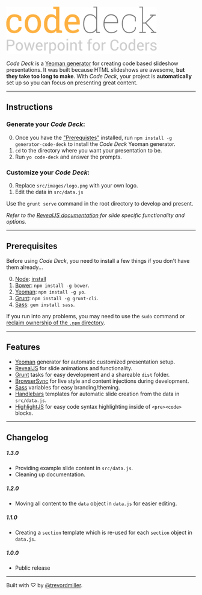 ![Code Deck - Powerpoint for Coders](readme-images/logo.png)

_Code Deck_ is a [Yeoman generator](http://yeoman.io/) for creating code based slideshow presentations. It was built because HTML slideshows are awesome, **but they take too long to make**. With _Code Deck_, your project is **automatically** set up so you can focus on presenting great content.



-------------------------------------------------------



## Instructions

### **Generate** your _Code Deck_:

0. Once you have the ["Prerequistes"](#prerequisites) installed, run `npm install -g generator-code-deck` to install the _Code Deck_ Yeoman generator.
0. `cd` to the directory where you want your presentation to be.
0. Run `yo code-deck` and answer the prompts.

### **Customize** your _Code Deck_:

0. Replace `src/images/logo.png` with your own logo.
0. Edit the data in `src/data.js`

Use the `grunt serve` command in the root directory to develop and present.

_Refer to the [RevealJS documentation](https://github.com/hakimel/reveal.js) for slide specific functionality and options._



-------------------------------------------------------



## Prerequisites

Before using _Code Deck_, you need to install a few things if you don't have them already...

0. [Node](http://nodejs.org/): [install](http://nodejs.org/)
0. [Bower](http://bower.io/): `npm install -g bower`.
0. [Yeoman](http://yeoman.io/): `npm install -g yo`.
0. [Grunt](http://gruntjs.com/): `npm install -g grunt-cli`.
0. [Sass](http://sass-lang.com/): `gem install sass`.

If you run into any problems, you may need to use the `sudo` command or [reclaim ownership of the `.npm` directory](http://stackoverflow.com/questions/16151018/npm-throws-error-without-sudo).



-------------------------------------------------------



## Features

- [Yeoman](http://yeoman.io/) generator for automatic customized presentation setup.
- [RevealJS](http://lab.hakim.se/reveal-js/#/) for slide animations and functionality.
- [Grunt](http://gruntjs.com/) tasks for easy development and a shareable `dist` folder.
- [BrowserSync](http://www.browsersync.io/) for live style and content injections during development.
- [Sass](http://sass-lang.com/) variables for easy branding/theming.
- [Handlebars](http://handlebarsjs.com/) templates for automatic slide creation from the data in `src/data.js`.
- [HighlightJS](https://highlightjs.org/) for easy code syntax highlighting inside of `<pre><code>` blocks.



-------------------------------------------------------



## Changelog

##### 1.3.0

- Providing example slide content in `src/data.js`.
- Cleaning up documentation.

##### 1.2.0

- Moving all content to the `data` object in `data.js` for easier editing.

##### 1.1.0

- Creating a `section` template which is re-used for each `section` object in `data.js`.

##### 1.0.0

- Public release



-------------------------------------------------------



Built with ♡ by [@trevordmiller](http://www.trevordmiller.com).
